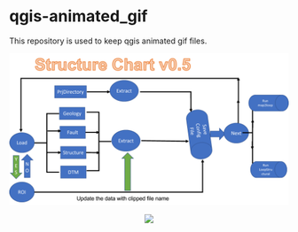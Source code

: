 # qgis-animated_gif
This repository is used to keep qgis animated gif files.
<p align="center">
<img src="plugin_structure_chart_v05.gif">
</p>


<p align="center">
<img src="plugin_launch_v05.gif">
</p>
